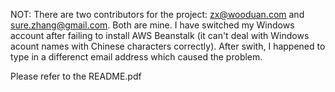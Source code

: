 NOT: There are two contributors for the project: zx@wooduan.com and sure.zhang@gmail.com. Both are mine. I have switched my Windows account after failing to install AWS Beanstalk (it can't deal with Windows acount names with Chinese characters correctly). After swith, I happened to type in a differenct email address which caused the problem.


Please refer to the README.pdf
